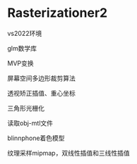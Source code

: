 # Rasterizationer2

vs2022环境

glm数学库

MVP变换

屏幕空间多边形裁剪算法

透视矫正插值、重心坐标

三角形光栅化

读取obj-mtl文件

blinnphone着色模型

纹理采样mipmap，双线性插值和三线性插值

